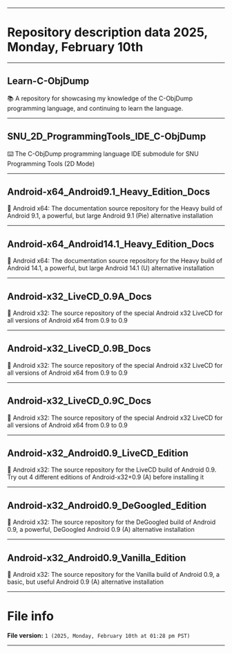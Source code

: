 
***

# Repository description data 2025, Monday, February 10th

---

## Learn-C-ObjDump

📚️ A repository for showcasing my knowledge of the C-ObjDump programming language, and continuing to learn the language. 

---

## SNU_2D_ProgrammingTools_IDE_C-ObjDump

⌨️ The C-ObjDump programming language IDE submodule for SNU Programming Tools (2D Mode)

---

## Android-x64_Android9.1_Heavy_Edition_Docs

🤖️ Android x64: The documentation source repository for the Heavy build of Android 9.1, a powerful, but large Android 9.1 (Pie) alternative installation

---

## Android-x64_Android14.1_Heavy_Edition_Docs

🤖️ Android x64: The documentation source repository for the Heavy build of Android 14.1, a powerful, but large Android 14.1 (U) alternative installation

---

## Android-x32_LiveCD_0.9A_Docs

🤖️ Android x32: The source repository of the special Android x32 LiveCD for all versions of Android x64 from 0.9 to 0.9

---

## Android-x32_LiveCD_0.9B_Docs

🤖️ Android x32: The source repository of the special Android x32 LiveCD for all versions of Android x64 from 0.9 to 0.9

---

## Android-x32_LiveCD_0.9C_Docs

🤖️ Android x32: The source repository of the special Android x32 LiveCD for all versions of Android x64 from 0.9 to 0.9

---

## Android-x32_Android0.9_LiveCD_Edition

🤖️ Android x32: The source repository for the LiveCD build of Android 0.9. Try out 4 different editions of Android-x32+0.9 (A) before installing it 

---

## Android-x32_Android0.9_DeGoogled_Edition

🤖️ Android x32: The source repository for the DeGoogled build of Android 0.9, a powerful, DeGoogled Android 0.9 (A) alternative installation 

---

## Android-x32_Android0.9_Vanilla_Edition

🤖️ Android x32: The source repository for the Vanilla build of Android 0.9, a basic, but useful Android 0.9 (A) alternative installation

***

# File info

**File version:** `1 (2025, Monday, February 10th at 01:28 pm PST)`

***

